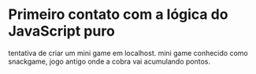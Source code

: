 # Primeiro contato com a lógica do JavaScript puro
 tentativa de criar um mini game em localhost.
 mini game conhecido como snackgame, jogo antigo onde a cobra vai acumulando pontos.